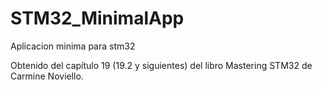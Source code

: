 # STM32_MinimalApp
Aplicacion minima para stm32

Obtenido del capítulo 19 (19.2 y siguientes) del libro Mastering STM32 de Carmine Noviello.
